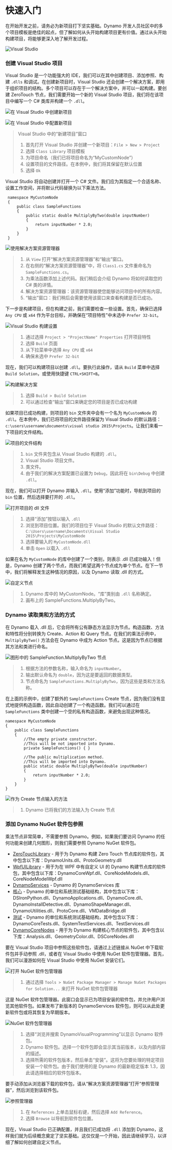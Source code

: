 # 快速入门

在开始开发之前，请务必为新项目打下坚实基础。Dynamo 开发人员社区中的多个项目模板是绝佳的起点，但了解如何从头开始构建项目更有价值。通过从头开始构建项目，将能够更深入地了解开发过程。

![Visual Studio](images/visual-studio.jpg)

### 创建 Visual Studio 项目 <a href="#creating-a-visual-studio-project" id="creating-a-visual-studio-project"></a>

Visual Studio 是一个功能强大的 IDE，我们可以在其中创建项目、添加参照、构建 `.dlls` 和调试。在创建新项目时，Visual Studio 还会创建一个解决方案，即用于组织项目的结构。多个项目可以存在于一个解决方案中，并可以一起构建。要创建 ZeroTouch 节点，我们需要开始一个新的 Visual Studio 项目，我们将在该项目中编写一个 C# 类库并构建一个 `.dll`。

![在 Visual Studio 中创建新项目](images/vs-new-project-1.jpg)

![在 Visual Studio 中配置新项目](images/vs-new-project-2.jpg)

> Visual Studio 中的“新建项目”窗口
>
> 1. 首先打开 Visual Studio 并创建一个新项目：`File > New > Project`
> 2. 选择 `Class Library` 项目模板
> 3. 为项目命名（我们已将项目命名为“MyCustomNode”）
> 4. 设置项目的文件路径。在本例中，我们将其保留在默认位置
> 5. 选择 `Ok`

Visual Studio 将自动创建并打开一个 C# 文件。我们应为其指定一个合适名称、设置工作空间，并将默认代码替换为以下乘法方法。

```
 namespace MyCustomNode
 {
     public class SampleFunctions
     {
         public static double MultiplyByTwo(double inputNumber)
         {
             return inputNumber * 2.0;
         }
     }
 }
```

![使用解决方案资源管理器](images/vs-edit-class.jpg)

> 1. 从 `View` 打开“解决方案资源管理器”和“输出”窗口。
> 2. 在右侧的“解决方案资源管理器”中，将 `Class1.cs` 文件重命名为 `SampleFunctions.cs`。
> 3. 为乘法函数添加上述代码。我们稍后会介绍 Dynamo 将如何读取您的 C# 类的详情。
> 4. 解决方案资源管理器：该资源管理器使您能够访问项目中的所有内容。
> 5. “输出”窗口：我们稍后会需要使用该窗口来查看构建是否已成功。

下一步是构建项目，但在构建之前，我们需要检查一些设置。首先，确保已选择 `Any CPU` 或 `x64` 作为平台目标，并确保在“项目特性”中未选中 `Prefer 32-bit`。

![Visual Studio 构建设置](images/vs-build-settings.jpg)

> 1. 通过选择 `Project > "ProjectName" Properties` 打开项目特性
> 2. 选择 `Build` 页面
> 3. 从下拉菜单中选择 `Any CPU` 或 `x64`
> 4. 确保未选中 `Prefer 32-bit`

现在，我们可以构建项目以创建 `.dll`。要执行此操作，请从 `Build` 菜单中选择 `Build Solution`，或使用快捷键 `CTRL+SHIFT+B`。

![构建解决方案](images/vs-build.jpg)

> 1. 选择 `Build > Build Solution`
> 2. 可以通过检查“输出”窗口来确定您的项目是否已成功构建

如果项目已成功构建，则项目的 `bin` 文件夹中会有一个名为 `MyCustomNode` 的 `.dll`。在本例中，我们已将项目的文件路径保留为 Visual Studio 的默认路径：`c:\users\username\documents\visual studio 2015\Projects`。让我们来看一下项目的文件结构。

![项目的文件结构](images/folder-structure.jpg)

> 1. `bin` 文件夹包含从 Visual Studio 构建的 `.dll`。
> 2. Visual Studio 项目文件。
> 3. 类文件。
> 4. 由于我们的解决方案配置已设置为 `Debug`，因此将在 `bin\Debug` 中创建 `.dll`。

现在，我们可以打开 Dynamo 并输入 `.dll`。使用“添加”功能时，导航到项目的 `bin` 位置，然后选择要打开的 `.dll`。

![打开项目的 dll 文件](images/dyn-import-dll.jpg)

> 1. 选择“添加”按钮以输入 `.dll`
> 2. 浏览到项目位置。我们的项目位于 Visual Studio 的默认文件路径：`C:\Users\username\Documents\Visual Studio 2015\Projects\MyCustomNode`
> 3. 选择要输入的 `MyCustomNode.dll`
> 4. 单击 `Open` 以载入 `.dll`

如果在名为 `MyCustomNode` 的库中创建了一个类别，则表示 .dll 已成功输入！但是，Dynamo 创建了两个节点，而我们希望这两个节点成为单个节点。在下一节中，我们将解释发生这种情况的原因，以及 Dynamo 读取 .dll 的方式。

![自定义节点](images/dyn-customnode.jpg)

> 1. Dynamo 库中的 MyCustomNode。“库”类别由 `.dll` 名称确定。
> 2. 画布上的 SampleFunctions.MultiplyByTwo。

### Dynamo 读取类和方法的方式 <a href="#how-dynamo-reads-classes-and-methods" id="how-dynamo-reads-classes-and-methods"></a>

在 Dynamo 载入 .dll 后，它会将所有公有静态方法显示为节点。构造函数、方法和特性将分别转换为 Create、Action 和 Query 节点。在我们的乘法示例中，`MultiplyByTwo()` 方法会在 Dynamo 中成为 Action 节点。这是因为节点已根据其方法和类进行命名。

![图形中的 SampleFunction.MultiplyByTwo 节点](images/multiplybytwo.png)

> 1. 根据方法的参数名称，输入命名为 `inputNumber`。
> 2. 输出默认命名为 `double`，因为这是要返回的数据类型。
> 3. 节点命名为 `SampleFunctions.MultiplyByTwo`，因为这些是类和方法名称。

在上面的示例中，创建了额外的 `SampleFunctions` Create 节点，因为我们没有显式地提供构造函数，因此自动创建了一个构造函数。我们可以通过在 `SampleFunctions` 类中创建一个空的私有构造函数，来避免出现这种情况。

```
namespace MyCustomNode
{
    public class SampleFunctions
    {
        //The empty private constructor.
        //This will be not imported into Dynamo.
        private SampleFunctions() { }

        //The public multiplication method. 
        //This will be imported into Dynamo.
        public static double MultiplyByTwo(double inputNumber)
        {
            return inputNumber * 2.0;
        }
    }
}
```

![作为 Create 节点输入的方法](images/private-constructor.jpg)

> 1. Dynamo 已将我们的方法输入为 Create 节点

### 添加 Dynamo NuGet 软件包参照 <a href="#adding-dynamo-nuget-package-references" id="adding-dynamo-nuget-package-references"></a>

乘法节点非常简单，不需要参照 Dynamo。例如，如果我们要访问 Dynamo 的任何功能来创建几何图形，则我们需要参照 Dynamo NuGet 软件包。

* [ZeroTouchLibrary](https://www.nuget.org/packages/DynamoVisualProgramming.ZeroTouchLibrary/2.0.0-beta3026) \- 用于为 Dynamo 构建 Zero Touch 节点库的软件包，其中包含以下库：DynamoUnits.dll、ProtoGeometry.dll
* [WpfUILibrary](https://www.nuget.org/packages/DynamoVisualProgramming.WpfUILibrary/2.0.0-beta3026) \- 用于为在 WPF 中有自定义 UI 的 Dynamo 构建节点库的软件包，其中包含以下库：DynamoCoreWpf.dll、CoreNodeModels.dll、CoreNodeModelWpf.dll
* [DynamoServices](https://www.nuget.org/packages/DynamoVisualProgramming.WpfUILibrary/2.0.0-beta3026) \- Dynamo 的 DynamoServices 库
* [核心](https://www.nuget.org/packages/DynamoVisualProgramming.Core/2.0.0-beta3026) \- Dynamo 的单位和系统测试基础结构，其中包含以下库：DSIronPython.dll、DynamoApplications.dll、DynamoCore.dll、DynamoInstallDetective.dll、DynamoShapeManager.dll、DynamoUtilities.dll、ProtoCore.dll、VMDataBridge.dll
* [测试](https://www.nuget.org/packages/DynamoVisualProgramming.Tests/2.0.0-beta3026) \- Dynamo 的单位和系统测试基础结构，其中包含以下库：DynamoCoreTests.dll、SystemTestServices.dll、TestServices.dll
* [DynamoCoreNodes](https://www.nuget.org/packages/DynamoVisualProgramming.DynamoCoreNodes/2.0.0-beta3026) \- 用于为 Dynamo 构建核心节点的软件包，其中包含以下库：Analysis.dll、GeometryColor.dll、DSCoreNodes.dll

要在 Visual Studio 项目中参照这些软件包，请通过上述链接从 NuGet 中下载软件包并手动参照 .dll，或者在 Visual Studio 中使用 NuGet 软件包管理器。首先，我们可以漫游如何在 Visual Studio 中使用 NuGet 安装它们。

![打开 NuGet 软件包管理器](images/vs-nuget-package-manager2.jpg)

> 1. 通过选择 `Tools > NuGet Package Manager > Manage NuGet Packages for Solution...` 来打开 NuGet 软件包管理器

这是 NuGet 软件包管理器。此窗口会显示已为项目安装的软件包，并允许用户浏览其他软件包。如果发布了新版本的 DynamoServices 软件包，则可以从此处更新软件包或将其恢复为早期版本。

![NuGet 软件包管理器](images/vs-nuget-package-manager.jpg)

> 1. 选择“浏览并搜索 DynamoVisualProgramming”以显示 Dynamo 软件包。
> 2. Dynamo 软件包。选择一个软件包即会显示其当前版本，以及内部内容的描述。
> 3. 选择所需的软件包版本，然后单击“安装”。这将为您要处理的特定项目安装一个软件包。由于我们使用的是 Dynamo 的最新稳定版本 1.3，因此请选择相应的软件包版本。

要手动添加从浏览器下载的软件包，请从“解决方案资源管理器”打开“参照管理器”，然后浏览到该软件包。

![参照管理器](images/vs-manual-dynamo-package.jpg)

> 1. 在 `References` 上单击鼠标右键，然后选择 `Add Reference`。
> 2. 选择 `Browse` 以导航到软件包位置。

现在，Visual Studio 已正确配置，并且我们已成功将 `.dll` 添加到 Dynamo，这样我们就为后续概念奠定了坚实基础。这仅仅是一个开始，因此请继续学习，以详细了解如何创建自定义节点。
